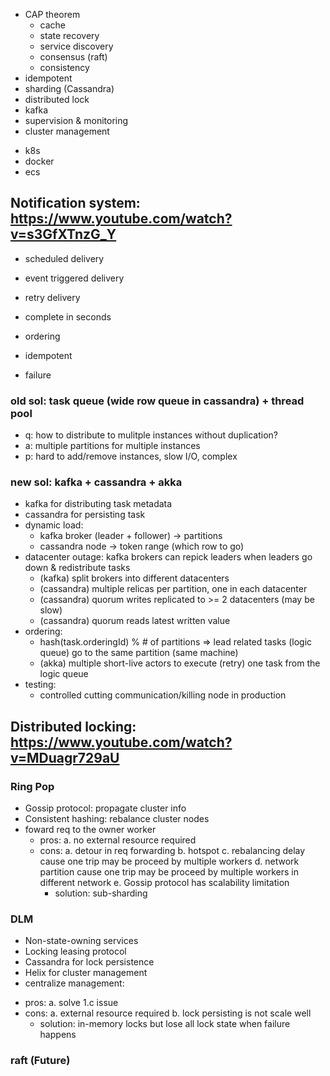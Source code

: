 * CAP theorem
    - cache
    - state recovery
    - service discovery
    - consensus (raft)
    - consistency
* idempotent
* sharding (Cassandra)
* distributed lock
* kafka
* supervision & monitoring
* cluster management
 - k8s
 - docker
 - ecs

## Notification system: https://www.youtube.com/watch?v=s3GfXTnzG_Y
* scheduled delivery
* event triggered delivery
* retry delivery

* complete in seconds
* ordering
* idempotent
* failure

### old sol: task queue (wide row queue in cassandra) + thread pool
 - q: how to distribute to mulitple instances without duplication? 
 - a: multiple partitions for multiple instances
 - p: hard to add/remove instances, slow I/O, complex

### new sol: kafka + cassandra + akka
- kafka for distributing task metadata
- cassandra for persisting task
- dynamic load: 
    - kafka broker (leader + follower) -> partitions
    - cassandra node -> token range (which row to go)
- datacenter outage: kafka brokers can repick leaders when leaders go down & redistribute tasks
    - (kafka) split brokers into different datacenters
    - (cassandra) multiple relicas per partition, one in each datacenter
    - (cassandra) quorum writes replicated to >= 2 datacenters (may be slow)
    - (cassandra) quorum reads latest written value
- ordering:
    - hash(task.orderingId) % # of partitions => lead related tasks (logic queue) go to the same partition (same machine)
    - (akka) multiple short-live actors to execute (retry) one task from the logic queue
- testing:
    - controlled cutting communication/killing node in production

## Distributed locking: https://www.youtube.com/watch?v=MDuagr729aU
### Ring Pop
  * Gossip protocol: propagate cluster info
  * Consistent hashing: rebalance cluster nodes
  * foward req to the owner worker
    - pros:
      a. no external resource required
    - cons:
      a. detour in req forwarding
      b. hotspot
      c. rebalancing delay cause one trip may be proceed by multiple workers
      d. network partition cause one trip may be proceed by multiple workers in different network
      e. Gossip protocol has scalability limitation
        - solution: sub-sharding
### DLM
  * Non-state-owning services
  * Locking leasing protocol
  * Cassandra for lock persistence
  * Helix for cluster management
  * centralize management:
   - pros:
    a. solve 1.c issue
   - cons:
    a. external resource required
    b. lock persisting is not scale well
      - solution: in-memory locks but lose all lock state when failure happens

### raft (Future)
